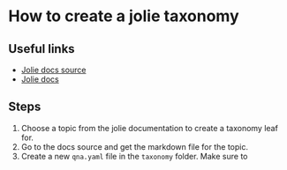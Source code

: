 # How to create a jolie taxonomy

## Useful links
- [Jolie docs source](https://github.com/jolie/docs/tree/v1.13.x-git/src)
- [Jolie docs](https://docs.jolie-lang.org/v1.13.x-git/introduction/index.html)

## Steps
1. Choose a topic from the jolie documentation to create a taxonomy leaf for.
2. Go to the docs source and get the markdown file for the topic.
3. Create a new `qna.yaml` file in the `taxonomy` folder. Make sure to 